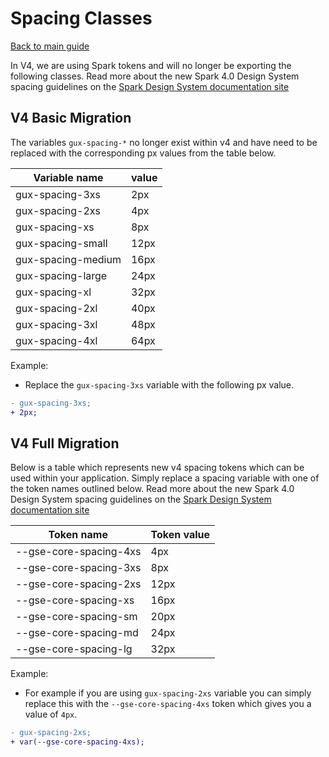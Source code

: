 # Spacing Classes

[Back to main guide](./readme.md)

In V4, we are using Spark tokens and will no longer be exporting the following classes. Read more about the new Spark 4.0 Design System spacing guidelines on the [Spark Design System documentation site](https://spark.genesys.com/latest/foundations/spacing/design-MpmyI1Ym)

## V4 Basic Migration

The variables `gux-spacing-*` no longer exist within v4 and have need to be replaced with the corresponding px values from the table below.

| Variable name      | value |
| ------------------ | ----- |
| gux-spacing-3xs    | 2px   |
| gux-spacing-2xs    | 4px   |
| gux-spacing-xs     | 8px   |
| gux-spacing-small  | 12px  |
| gux-spacing-medium | 16px  |
| gux-spacing-large  | 24px  |
| gux-spacing-xl     | 32px  |
| gux-spacing-2xl    | 40px  |
| gux-spacing-3xl    | 48px  |
| gux-spacing-4xl    | 64px  |

Example:

- Replace the `gux-spacing-3xs` variable with the following px value.

```diff
- gux-spacing-3xs;
+ 2px;
```

## V4 Full Migration

Below is a table which represents new v4 spacing tokens which can be used within your application. Simply replace a spacing variable with one of the token names outlined below. Read more about the new Spark 4.0 Design System spacing guidelines on the [Spark Design System documentation site](https://spark.genesys.com/latest/foundations/spacing/design-MpmyI1Ym)

| Token name             | Token value |
| ---------------------- | ----------- |
| --gse-core-spacing-4xs | 4px         |
| --gse-core-spacing-3xs | 8px         |
| --gse-core-spacing-2xs | 12px        |
| --gse-core-spacing-xs  | 16px        |
| --gse-core-spacing-sm  | 20px        |
| --gse-core-spacing-md  | 24px        |
| --gse-core-spacing-lg  | 32px        |

Example:

- For example if you are using `gux-spacing-2xs` variable you can simply replace this with the `--gse-core-spacing-4xs` token which gives you a value of `4px`.

```diff
- gux-spacing-2xs;
+ var(--gse-core-spacing-4xs);
```
